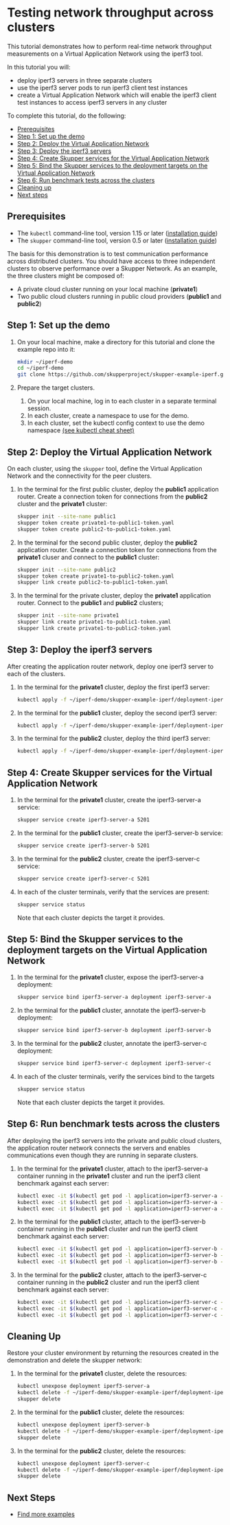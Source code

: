 # Testing network throughput across clusters

This tutorial demonstrates how to perform real-time network throughput measurements on a Virtual Application Network using the iperf3 tool.

In this tutorial you will:

* deploy iperf3 servers in three separate clusters
* use the iperf3 server pods to run iperf3 client test instances
* create a Virtual Application Network which will enable the iperf3 client test instances to access iperf3 servers in any cluster

To complete this tutorial, do the following:

* [Prerequisites](#prerequisites)
* [Step 1: Set up the demo](#step-1-set-up-the-demo)
* [Step 2: Deploy the Virtual Application Network](#step-2-deploy-the-virtual-application-network)
* [Step 3: Deploy the iperf3 servers](#step-3-deploy-the-iperf3-servers)
* [Step 4: Create Skupper services for the Virtual Application Network](#step-4-create-skupper-services-for-the-virtual-application-network)
* [Step 5: Bind the Skupper services to the deployment targets on the Virtual Application Network](#step-5-bind-the-skupper-services-to-the-deployment-targets-on-the-virtual-application-network)
* [Step 6: Run benchmark tests across the clusters](#step-6-run-benchmark-tests-across-the-clusters)
* [Cleaning up](#cleaning-up)
* [Next steps](#next-steps)

## Prerequisites

* The `kubectl` command-line tool, version 1.15 or later ([installation guide](https://kubernetes.io/docs/tasks/tools/install-kubectl/))
* The `skupper` command-line tool, version 0.5 or later ([installation guide](https://skupper.io/start/index.html#step-1-install-the-skupper-command-line-tool-in-your-environment))

The basis for this demonstration is to test communication performance across distributed clusters. You should have access to three independent clusters to observe performance over a Skupper Network. As an example, the three clusters might be composed of:

* A private cloud cluster running on your local machine (**private1**)
* Two public cloud clusters running in public cloud providers (**public1** and **public2**)


## Step 1: Set up the demo

1. On your local machine, make a directory for this tutorial and clone the example repo into it:

   ```bash
   mkdir ~/iperf-demo
   cd ~/iperf-demo
   git clone https://github.com/skupperproject/skupper-example-iperf.git
   ```

2. Prepare the target clusters.

   1. On your local machine, log in to each cluster in a separate terminal session.
   2. In each cluster, create a namespace to use for the demo.
   3. In each cluster, set the kubectl config context to use the demo namespace [(see kubectl cheat sheet)](https://kubernetes.io/docs/reference/kubectl/cheatsheet/)

## Step 2: Deploy the Virtual Application Network

On each cluster, using the `skupper` tool, define the Virtual Application Network and the connectivity for the peer clusters.

1. In the terminal for the first public cluster, deploy the **public1** application router. Create a connection token for connections from the **public2** cluster and the **private1** cluster:

   ```bash
   skupper init --site-name public1
   skupper token create private1-to-public1-token.yaml
   skupper token create public2-to-public1-token.yaml
   ```

2. In the terminal for the second public cluster, deploy the **public2** application router. Create a connection token for connections from the **private1** cluser and connect to the **public1** cluster:

   ```bash
   skupper init --site-name public2
   skupper token create private1-to-public2-token.yaml
   skupper link create public2-to-public1-token.yaml
   ```

3. In the terminal for the private cluster, deploy the **private1** application router. Connect to the **public1** and **public2** clusters;

   ```bash
   skupper init --site-name private1
   skupper link create private1-to-public1-token.yaml
   skupper link create private1-to-public2-token.yaml
   ```

## Step 3: Deploy the iperf3 servers

After creating the application router network, deploy one iperf3 server to each of the clusters.

1. In the terminal for the **private1** cluster, deploy the first iperf3 server:

   ```bash
   kubectl apply -f ~/iperf-demo/skupper-example-iperf/deployment-iperf3-a.yaml
   ```

2. In the terminal for the **public1** cluster, deploy the second iperf3 server:

   ```bash
   kubectl apply -f ~/iperf-demo/skupper-example-iperf/deployment-iperf3-b.yaml
   ```

3. In the terminal for the **public2** cluster, deploy the third iperf3 server:

   ```bash
   kubectl apply -f ~/iperf-demo/skupper-example-iperf/deployment-iperf3-c.yaml
   ```


## Step 4: Create Skupper services for the Virtual Application Network


1. In the terminal for the **private1** cluster, create the iperf3-server-a service:

   ```bash
   skupper service create iperf3-server-a 5201
   ```

2. In the terminal for the **public1** cluster, create the iperf3-server-b service:

   ```bash
   skupper service create iperf3-server-b 5201
   ```

3. In the terminal for the **public2** cluster, create the iperf3-server-c service:

   ```bash
   skupper service create iperf3-server-c 5201
   ```

4. In each of the cluster terminals, verify that the services are present:

   ```bash
   skupper service status
   ```

    Note that each cluster depicts the target it provides.


## Step 5: Bind the Skupper services to the deployment targets on the Virtual Application Network

1. In the terminal for the **private1** cluster, expose the iperf3-server-a deployment:

   ```bash
   skupper service bind iperf3-server-a deployment iperf3-server-a
   ```

2. In the terminal for the **public1** cluster, annotate the iperf3-server-b deployment:

   ```bash
   skupper service bind iperf3-server-b deployment iperf3-server-b
   ```

3. In the terminal for the **public2** cluster, annotate the iperf3-server-c deployment:

   ```bash
   skupper service bind iperf3-server-c deployment iperf3-server-c
   ```

4. In each of the cluster terminals, verify the services bind to the targets

   ```bash
   skupper service status
   ```

    Note that each cluster depicts the target it provides.


## Step 6: Run benchmark tests across the clusters

After deploying the iperf3 servers into the private and public cloud clusters, the application router network connects the servers and enables communications even though they are running in separate clusters.

1. In the terminal for the **private1** cluster, attach to the iperf3-server-a container running in the **private1** cluster and run the iperf3 client benchmark against each server:

   ```bash
   kubectl exec -it $(kubectl get pod -l application=iperf3-server-a -o=jsonpath='{.items[0].metadata.name}') -- iperf3 -c iperf3-server-a
   kubectl exec -it $(kubectl get pod -l application=iperf3-server-a -o=jsonpath='{.items[0].metadata.name}') -- iperf3 -c iperf3-server-b
   kubectl exec -it $(kubectl get pod -l application=iperf3-server-a -o=jsonpath='{.items[0].metadata.name}') -- iperf3 -c iperf3-server-c
   ```

2. In the terminal for the **public1** cluster, attach to the iperf3-server-b container running in the **public1** cluster and run the iperf3 client benchmark against each server:

   ```bash
   kubectl exec -it $(kubectl get pod -l application=iperf3-server-b -o=jsonpath='{.items[0].metadata.name}') -- iperf3 -c iperf3-server-a
   kubectl exec -it $(kubectl get pod -l application=iperf3-server-b -o=jsonpath='{.items[0].metadata.name}') -- iperf3 -c iperf3-server-b
   kubectl exec -it $(kubectl get pod -l application=iperf3-server-b -o=jsonpath='{.items[0].metadata.name}') -- iperf3 -c iperf3-server-c
   ```

3. In the terminal for the **public2** cluster, attach to the iperf3-server-c container running in the **public2** cluster and run the iperf3 client benchmark against each server:

   ```bash
   kubectl exec -it $(kubectl get pod -l application=iperf3-server-c -o=jsonpath='{.items[0].metadata.name}') -- iperf3 -c iperf3-server-a
   kubectl exec -it $(kubectl get pod -l application=iperf3-server-c -o=jsonpath='{.items[0].metadata.name}') -- iperf3 -c iperf3-server-b
   kubectl exec -it $(kubectl get pod -l application=iperf3-server-c -o=jsonpath='{.items[0].metadata.name}') -- iperf3 -c iperf3-server-c
   ```


## Cleaning Up

Restore your cluster environment by returning the resources created in the demonstration and delete the skupper network:

1. In the terminal for the **private1** cluster, delete the resources:

   ```bash
   kubectl unexpose deployment iperf3-server-a
   kubectl delete -f ~/iperf-demo/skupper-example-iperf/deployment-iperf3-a.yaml
   skupper delete
   ```

2. In the terminal for the **public1** cluster, delete the resources:

   ```bash
   kubectl unexpose deployment iperf3-server-b
   kubectl delete -f ~/iperf-demo/skupper-example-iperf/deployment-iperf3-b.yaml
   skupper delete
   ```

3. In the terminal for the **public2** cluster, delete the resources:

   ```bash
   kubectl unexpose deployment iperf3-server-c
   kubectl delete -f ~/iperf-demo/skupper-example-iperf/deployment-iperf3-c.yaml
   skupper delete
   ```

## Next Steps

 - [Find more examples](https://skupper.io/examples/)
